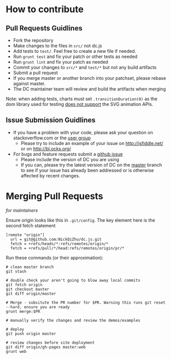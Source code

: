 # How to contribute

## Pull Requests Guidlines

* Fork the repository
* Make changes to the files in `src/` not dc.js
* Add tests to `test/`. Feel free to create a new file if needed.
* Run `grunt test` and fix your patch or other tests as needed
* Run `grunt lint` and fix your patch as needed
* Commit your changes to `src/*` and `test/*` but not any build
  artifacts
* Submit a pull request
* If you merge master or another branch into your patchset, please rebase against master.
* The DC maintainer team will review and build the artifacts when
  merging

Note: when adding tests, charts must set `.transitionDuration(0)` as the dom library used for testing [does not support](https://github.com/tmpvar/jsdom/issues/300) the SVG animation APIs.

## Issue Submission Guidlines

* If you have a problem with your code, please ask your question on stackoverflow.com or the [user group](https://groups.google.com/forum/?fromgroups#!forum/dc-js-user-group)
  * Please try to include an example of your issue on http://jsfiddle.net/ or on http://bl.ocks.org/
* For bugs and feature requests submit a [github issue](http://github.com/NickQiZhu/dc.js/issues)
  * Please include the version of DC you are using
  * If you can, please try the latest version of DC on the [master](https://raw.github.com/NickQiZhu/dc.js/master/dc.js) branch to see if your issue has already been addressed or is otherwise affected by recent changes.

# Merging Pull Requests

_for maintainers_

Ensure origin looks like this in `.git/config`. The key element here is the second fetch statement
```
[remote "origin"]
  url = git@github.com:NickQiZhu/dc.js.git
  fetch = +refs/heads/*:refs/remotes/origin/*
  fetch = +refs/pull/*/head:refs/remotes/origin/pr/*
```

Run these commands (or their approximation):
```
# clean master branch
git stash

# double check your aren't going to blow away local commits
git fetch origin
git checkout master
git diff origin/master

# Merge - subsitute the PR number for $PR. Warning this runs git reset --hard, ensure you are ready
grunt merge:$PR

# manually verify the changes and review the demos/examples

# deploy
git push origin master

# review changes before site deployment
git diff origin/gh-pages master:web
grunt web
```
